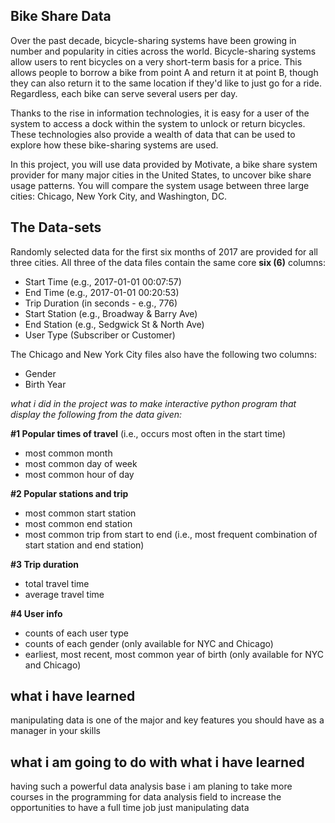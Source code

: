 <div>
<div class="index--container--2OwOl">
<div class="index--atom--lmAIo layout--content--3Smmq">
<div class="ltr">
<div class="index-module--markdown--2MdcR ureact-markdown ">
<h2 id="bike-share-data" style="text-align: left;">Bike Share Data</h2>
<p style="text-align: left;">Over the past decade, bicycle-sharing systems have been growing in number and popularity in cities across the world. Bicycle-sharing systems allow users to rent bicycles on a very short-term basis for a price. This allows people to borrow a bike from point A and return it at point B, though they can also return it to the same location if they'd like to just go for a ride. Regardless, each bike can serve several users per day.</p>
<p style="text-align: left;">Thanks to the rise in information technologies, it is easy for a user of the system to access a dock within the system to unlock or return bicycles. These technologies also provide a wealth of data that can be used to explore how these bike-sharing systems are used.</p>
<p style="text-align: left;">In this project, you will use data provided by Motivate, a bike share system provider for many major cities in the United States, to uncover bike share usage patterns. You will compare the system usage between three large cities: Chicago, New York City, and Washington, DC.</p>

<h2 id="the-datasets" style="text-align: left;">The Data-sets</h2>
<p style="text-align: left;">Randomly selected data for the first six months of 2017 are provided for all three cities. All three of the data files contain the same core <strong>six (6)</strong> columns:</p>

<ul style="text-align: left;">
 	<li style="direction: ltr;">Start Time (e.g., 2017-01-01 00:07:57)</li>
 	<li style="direction: ltr;">End Time (e.g., 2017-01-01 00:20:53)</li>
 	<li style="direction: ltr;">Trip Duration (in seconds - e.g., 776)</li>
 	<li style="direction: ltr;">Start Station (e.g., Broadway &amp; Barry Ave)</li>
 	<li style="direction: ltr;">End Station (e.g., Sedgwick St &amp; North Ave)</li>
 	<li style="direction: ltr;">User Type (Subscriber or Customer)</li>
</ul>
<p style="text-align: left;">The Chicago and New York City files also have the following two columns:</p>

<ul style="text-align: left;">
 	<li style="direction: ltr;">Gender</li>
 	<li style="direction: ltr;">Birth Year</li>
</ul>
</div>
</div>
</div>
</div>
</div>
<div style="text-align: left;">
<div class="index--container--2OwOl">
<div class="index--atom--lmAIo layout--content--3Smmq">
<div class="index--image-atom-content--YoZVu">
<div class="index--image-and-annotations-container--1o6QP" style="direction: ltr;"></div>
<div class="index--caption--34paT">
<div class="index-module--markdown--2MdcR ureact-markdown ">
<p style="direction: ltr;"><i>what i did in the project was to make interactive python program that display the following from the data given:</i></p>

</div>
</div>
</div>
</div>
</div>
</div>
<div>
<div class="index--container--2OwOl">
<div class="index--atom--lmAIo layout--content--3Smmq">
<div class="ltr">
<div class="index-module--markdown--2MdcR ureact-markdown ">
<p style="text-align: left;"></p>
<p style="text-align: left;"><strong>#1 Popular times of travel</strong> (i.e., occurs most often in the start time)</p>

<ul style="text-align: left;">
 	<li style="direction: ltr;">most common month</li>
 	<li style="direction: ltr;">most common day of week</li>
 	<li style="direction: ltr;">most common hour of day</li>
</ul>
<p style="text-align: left;"><strong>#2 Popular stations and trip</strong></p>

<ul style="text-align: left;">
 	<li style="direction: ltr;">most common start station</li>
 	<li style="direction: ltr;">most common end station</li>
 	<li style="direction: ltr;">most common trip from start to end (i.e., most frequent combination of start station and end station)</li>
</ul>
<p style="text-align: left;"><strong>#3 Trip duration</strong></p>

<ul style="text-align: left;">
 	<li style="direction: ltr;">total travel time</li>
 	<li style="direction: ltr;">average travel time</li>
</ul>
<p style="text-align: left;"><strong>#4 User info</strong></p>

<ul style="text-align: left;">
 	<li style="direction: ltr;">counts of each user type</li>
 	<li style="direction: ltr;">counts of each gender (only available for NYC and Chicago)</li>
 	<li style="direction: ltr;">earliest, most recent, most common year of birth (only available for NYC and Chicago)</li>
</ul>
<p style="text-align: left;"></p>

<h2 style="direction: ltr;">what i have learned</h2>
<p style="direction: ltr;">manipulating data is one of the major and key features you should have as a manager in your skills</p>
<p style="text-align: left;"></p>

<h2 style="direction: ltr;">what i am going to do with what i have learned</h2>
<p style="direction: ltr;">having such a powerful data analysis base i am planing to take more courses in the programming for data analysis field to increase the opportunities to have a full time job just manipulating data</p>


</div>
</div>
</div>
</div>
</div>
